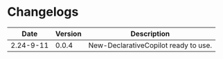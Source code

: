 # Changelogs 


| Date       | Version  | Description                                                                 |
|------------|----------|-----------------------------------------------------------------------------|
|2.24-9-11|0.0.4|New-DeclarativeCopilot ready to use.|
